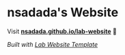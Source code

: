 
# nsadada's Website

Visit **[nsadada.github.io/lab-website](https://nsadada.github.io/lab-website)** 🚀

_Built with [Lab Website Template](https://greene-lab.gitbook.io/lab-website-template-docs)_
